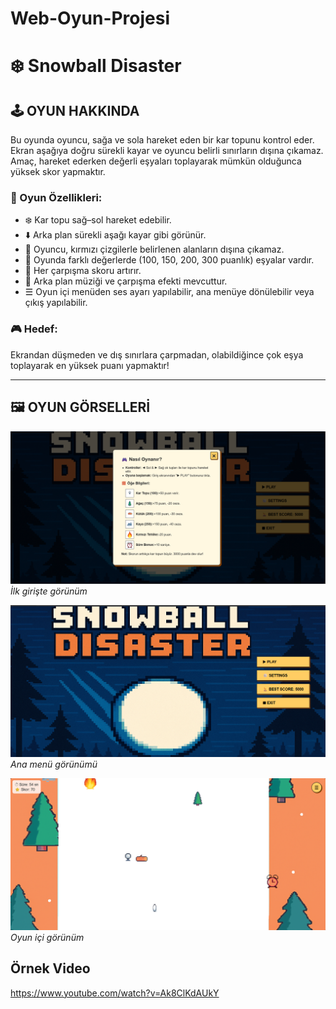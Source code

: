 # Web-Oyun-Projesi

# ❄️ Snowball Disaster

## 🕹️ OYUN HAKKINDA

Bu oyunda oyuncu, sağa ve sola hareket eden bir kar topunu kontrol eder. Ekran aşağıya doğru sürekli kayar ve oyuncu belirli sınırların dışına çıkamaz. Amaç, hareket ederken değerli eşyaları toplayarak mümkün olduğunca yüksek skor yapmaktır.

### 🎯 Oyun Özellikleri:
- ❄️ Kar topu sağ–sol hareket edebilir.
- ⬇️ Arka plan sürekli aşağı kayar gibi görünür.
- 🔴 Oyuncu, kırmızı çizgilerle belirlenen alanların dışına çıkamaz.
- 💎 Oyunda farklı değerlerde (100, 150, 200, 300 puanlık) eşyalar vardır.
- 🎯 Her çarpışma skoru artırır.
- 🎵 Arka plan müziği ve çarpışma efekti mevcuttur.
- ☰ Oyun içi menüden ses ayarı yapılabilir, ana menüye dönülebilir veya çıkış yapılabilir.

### 🎮 Hedef:  
Ekrandan düşmeden ve dış sınırlara çarpmadan, olabildiğince çok eşya toplayarak en yüksek puanı yapmaktır!

---

## 🖼️ OYUN GÖRSELLERİ

![Ekran Görüntüsü 1](oyun%20projesi/ss1.png)  
*İlk girişte görünüm*

![Ekran Görüntüsü 2](oyun%20projesi/ss2.png)  
*Ana menü görünümü*

![Ekran Görüntüsü 3](oyun%20projesi/ss3.png)  
*Oyun içi görünüm*

## Örnek Video 
https://www.youtube.com/watch?v=Ak8ClKdAUkY
